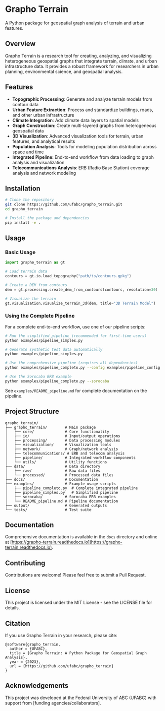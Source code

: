 # Grapho Terrain

A Python package for geospatial graph analysis of terrain and urban features.

## Overview

Grapho Terrain is a research tool for creating, analyzing, and visualizing heterogeneous geospatial graphs that integrate terrain, climate, and urban infrastructure data. It provides a robust framework for researchers in urban planning, environmental science, and geospatial analysis.

## Features

- **Topographic Processing**: Generate and analyze terrain models from contour data
- **Urban Feature Extraction**: Process and standardize buildings, roads, and other urban infrastructure
- **Climate Integration**: Add climate data layers to spatial models
- **Graph Construction**: Create multi-layered graphs from heterogeneous geospatial data
- **3D Visualization**: Advanced visualization tools for terrain, urban features, and analytical results
- **Population Analysis**: Tools for modeling population distribution across space and time
- **Integrated Pipeline**: End-to-end workflow from data loading to graph analysis and visualization
- **Telecommunications Analysis**: ERB (Radio Base Station) coverage analysis and network modeling

## Installation

```bash
# Clone the repository
git clone https://github.com/ufabc/grapho_terrain.git
cd grapho_terrain

# Install the package and dependencies
pip install -e .
```

## Usage

### Basic Usage

```python
import grapho_terrain as gt

# Load terrain data
contours = gt.io.load_topography("path/to/contours.gpkg")

# Create a DEM from contours
dem = gt.processing.create_dem_from_contours(contours, resolution=30)

# Visualize the terrain
gt.visualization.visualize_terrain_3d(dem, title="3D Terrain Model")
```

### Using the Complete Pipeline

For a complete end-to-end workflow, use one of our pipeline scripts:

```bash
# Run the simplified pipeline (recommended for first-time users)
python examples/pipeline_simples.py

# Generate synthetic test data automatically
python examples/pipeline_simples.py

# Use the comprehensive pipeline (requires all dependencies)
python examples/pipeline_completo.py --config examples/pipeline_config.json

# Use the Sorocaba ERB example
python examples/pipeline_completo.py --sorocaba
```

See `examples/README_pipeline.md` for complete documentation on the pipeline.

## Project Structure

```
grapho_terrain/
├── grapho_terrain/        # Main package
│   ├── core/              # Core functionality
│   ├── io/                # Input/output operations
│   ├── processing/        # Data processing modules
│   ├── visualization/     # Visualization tools
│   ├── network/           # Graph/network analysis
│   ├── telecommunications/ # ERB and telecom analysis
│   ├── pipeline/          # Integrated workflow components
│   └── utils/             # Utility functions
├── data/                  # Data directory
│   ├── raw/               # Raw data files
│   └── processed/         # Processed data files
├── docs/                  # Documentation
├── examples/              # Example usage scripts
│   ├── pipeline_completo.py  # Complete integrated pipeline
│   ├── pipeline_simples.py   # Simplified pipeline
│   ├── sorocaba/          # Sorocaba ERB examples
│   └── README_pipeline.md # Pipeline documentation
├── output/                # Generated outputs
└── tests/                 # Test suite
```

## Documentation

Comprehensive documentation is available in the `docs` directory and online at [https://grapho-terrain.readthedocs.io](https://grapho-terrain.readthedocs.io).

## Contributing

Contributions are welcome! Please feel free to submit a Pull Request.

## License

This project is licensed under the MIT License - see the LICENSE file for details.

## Citation

If you use Grapho Terrain in your research, please cite:

```
@software{grapho_terrain,
  author = {UFABC},
  title = {Grapho Terrain: A Python Package for Geospatial Graph Analysis},
  year = {2023},
  url = {https://github.com/ufabc/grapho_terrain}
}
```

## Acknowledgements

This project was developed at the Federal University of ABC (UFABC) with support from [funding agencies/collaborators]. 